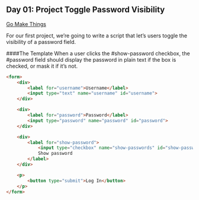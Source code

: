 ## Day 01: Project Toggle Password Visibility
[Go Make Things](https://gomakethings.com/)

For our first project, we’re going to write a script that let’s users toggle the visibility of a password field.


####The Template
When a user clicks the #show-password checkbox, the #password field should display the password in plain text if the box is checked, or mask it if it’s not.


```html
<form>
	<div>
		<label for="username">Username</label>
		<input type="text" name="username" id="username">
	</div>

	<div>
		<label for="password">Password</label>
		<input type="password" name="password" id="password">
	</div>

	<div>
		<label for="show-password">
			<input type="checkbox" name="show-passwords" id="show-password">
			Show password
		</label>
	</div>

	<p>
		<button type="submit">Log In</button>
	</p>
</form>
```